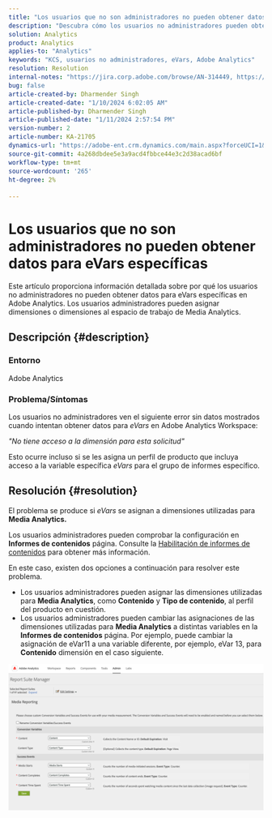 ```yaml
---
title: "Los usuarios que no son administradores no pueden obtener datos para eVars específicas"
description: "Descubra cómo los usuarios no administradores pueden obtener datos para eVars específicas en Adobe Analytics. Los usuarios administradores pueden asignar dimensiones al espacio de trabajo de Media Analytics."
solution: Analytics
product: Analytics
applies-to: "Analytics"
keywords: "KCS, usuarios no administradores, eVars, Adobe Analytics"
resolution: Resolution
internal-notes: "https://jira.corp.adobe.com/browse/AN-314449, https://jira.corp.adobe.com/browse/AN-288651"
bug: false
article-created-by: Dharmender Singh
article-created-date: "1/10/2024 6:02:05 AM"
article-published-by: Dharmender Singh
article-published-date: "1/11/2024 2:57:54 PM"
version-number: 2
article-number: KA-21705
dynamics-url: "https://adobe-ent.crm.dynamics.com/main.aspx?forceUCI=1&pagetype=entityrecord&etn=knowledgearticle&id=f33c4ac5-7daf-ee11-a569-6045bd0065b6"
source-git-commit: 4a268dbdee5e3a9acd4fbbce44e3c2d38acad6bf
workflow-type: tm+mt
source-wordcount: '265'
ht-degree: 2%

---
```


# Los usuarios que no son administradores no pueden obtener datos para eVars específicas


Este artículo proporciona información detallada sobre por qué los usuarios no administradores no pueden obtener datos para eVars específicas en Adobe Analytics. Los usuarios administradores pueden asignar dimensiones o dimensiones al espacio de trabajo de Media Analytics.

## Descripción {#description}


### <b>Entorno</b>

Adobe Analytics

### <b>Problema/Síntomas</b>

Los usuarios no administradores ven el siguiente error sin datos mostrados cuando intentan obtener datos para *eVars* en Adobe Analytics Workspace:

*&quot;No tiene acceso a la dimensión para esta solicitud&quot;*

Esto ocurre incluso si se les asigna un perfil de producto que incluya acceso a la variable específica *eVars* para el grupo de informes específico.


## Resolución {#resolution}


El problema se produce si *eVars* se asignan a dimensiones utilizadas para <b>Media Analytics. </b>

Los usuarios administradores pueden comprobar la configuración en <b>Informes de contenidos</b> página. Consulte la [Habilitación de informes de contenidos](https://experienceleague.adobe.com/docs/media-analytics/using/media-reports/media-reports-enable.html?lang=en) para obtener más información.

En este caso, existen dos opciones a continuación para resolver este problema.

- Los usuarios administradores pueden asignar las dimensiones utilizadas para <b>Media Analytics</b>, como <b>Contenido</b> y <b>Tipo de contenido</b>, al perfil del producto en cuestión.
- Los usuarios administradores pueden cambiar las asignaciones de las dimensiones utilizadas para <b>Media Analytics</b> a distintas variables en la <b>Informes de contenidos</b> página. Por ejemplo, puede cambiar la asignación de eVar11 a una variable diferente, por ejemplo, eVar 13, para <b>Contenido</b> dimensión en el caso siguiente.


![](assets/c3c48629-06e0-ed11-a7c7-6045bd006e5a.png)

